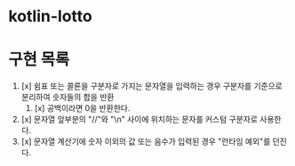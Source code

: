# kotlin-lotto

# 구현 목록

1. [x] 쉼표 또는 콜론을 구분자로 가지는 문자열을 입력하는 경우 구분자를 기준으로 분리하여 숫자들의 합을 반환
   1. [x] 공백이라면 0을 반환한다.
2. [x] 문자열 앞부분의 "//"와 "\n" 사이에 위치하는 문자를 커스텀 구분자로 사용한다.
3. [x] 문자열 계산기에 숫자 이외의 값 또는 음수가 입력된 경우 "런타임 예외"를 던진다. 

